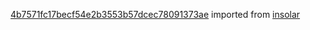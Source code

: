 [4b7571fc17becf54e2b3553b57dcec78091373ae](https://github.com/insolar/insolar/commit/4b7571fc17becf54e2b3553b57dcec78091373ae) imported from [insolar](https://github.com/insolar/insolar)
